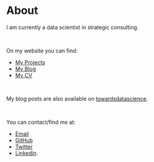 # About

I am currently a data scientist in strategic consulting.

<br>

On my website you can find:
- <a class="link" href="{{ site.url }}/projects">My Projects</a>
- <a class="link" href="{{ site.url }}">My Blog</a>
- <a class="link" href="{{ site.url }}/cv">My CV</a>

<br>

My blog posts are also available on [towardsdatascience](https://towardsdatascience.com/@henriwoodcock).

<br>

You can contact/find me at:
- [Email](mailto:henriwoodcock@gmail.com)
- [GitHub](https://github.com/henriwoodcock)
- [Twitter](https://twitter.com/henriwoodcock)
- [Linkedin](https://www.linkedin.com/in/henri-woodcock-682338155/).
